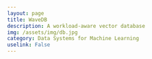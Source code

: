 ```yaml
---
layout: page
title: WaveDB 
description: A workload-aware vector database  
img: /assets/img/db.jpg
category: Data Systems for Machine Learning  
uselink: False
---
```


